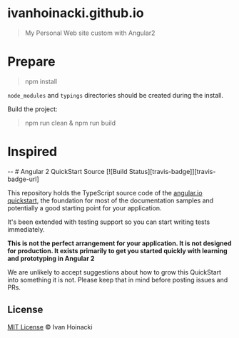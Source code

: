 # ivanhoinacki.github.io
> My Personal Web site custom with Angular2

# Prepare
> npm install

`node_modules` and `typings` directories should be created during the install.

Build the project:

> npm run clean & npm run build


# Inspired

-- # Angular 2 QuickStart Source
[![Build Status][travis-badge]][travis-badge-url]

This repository holds the TypeScript source code of the [angular.io quickstart](https://angular.io/docs/ts/latest/quickstart.html),
the foundation for most of the documentation samples and potentially a good starting point for your application.

It's been extended with testing support so you can start writing tests immediately.

**This is not the perfect arrangement for your application. It is not designed for production.
It exists primarily to get you started quickly with learning and prototyping in Angular 2**

We are unlikely to accept suggestions about how to grow this QuickStart into something it is not.
Please keep that in mind before posting issues and PRs.

## License

[MIT License](http://ivanhoinacki.mit-license.org/) © Ivan Hoinacki
